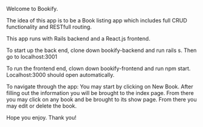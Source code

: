 
Welcome to Bookify. 

The idea of this app is to be a Book listing app which includes full CRUD functionality and RESTfull routing. 

This app runs with Rails backend and a React.js frontend.

To start up the back end, clone down bookify-backend and run rails s. Then go to localhost:3001

To run the frontend end, clown down bookify-frontend and run npm start. Localhost:3000 should open automatically. 

To navigate through the app: You may start by clicking on New Book. After filling out the information you will be brought to the index page. From there you may click on any book and be brought to its show page. From there you may edit or delete the book.

Hope you enjoy. Thank you!